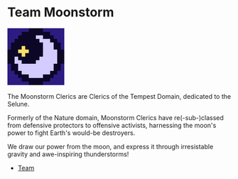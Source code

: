 # Team Moonstorm

<img src="images/moon1_128.png" alt="Team Moonstorm Icon"/>

The Moonstorm Clerics are Clerics of the Tempest Domain, dedicated to the Selune.

Formerly of the Nature domain, Moonstorm Clerics have re(-sub-)classed from
defensive protectors to offensive activists, harnessing the moon's power to
fight Earth's would-be destroyers.

We draw our power from the moon, and express it through irresistable gravity and
awe-inspiring thunderstorms!

* [Team](/team)

